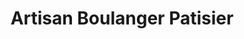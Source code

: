 ---
title: "Artisan Boulanger Patisier"
url: /ledenon/artisan-boulanger-patisier/
shop: Bäckerei
---